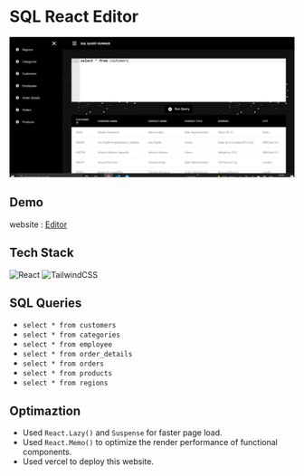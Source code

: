 # SQL React Editor

![Homepage](src/assets/imgs/Capture.PNG)
##  Demo


website : [ Editor](https://sql-react-editor.vercel.app/)

##  Tech Stack

![React](https://img.shields.io/badge/react-%2320232a.svg?style=for-the-badge&logo=react&logoColor=%2361DAFB)
![TailwindCSS](https://img.shields.io/badge/tailwindcss-%2338B2AC.svg?style=for-the-badge&logo=tailwind-css&logoColor=white)


## SQL Queries

- `select * from customers`  
- `select * from categories`  
- `select * from employee`  
- `select * from order_details`  
- `select * from orders`  
- `select * from products`  
- `select * from regions`  



## Optimaztion

- Used  `React.Lazy()` and `Suspense`  for faster page load.
- Used `React.Memo()` to optimize the render performance of functional components.
- Used vercel to deploy this website.

